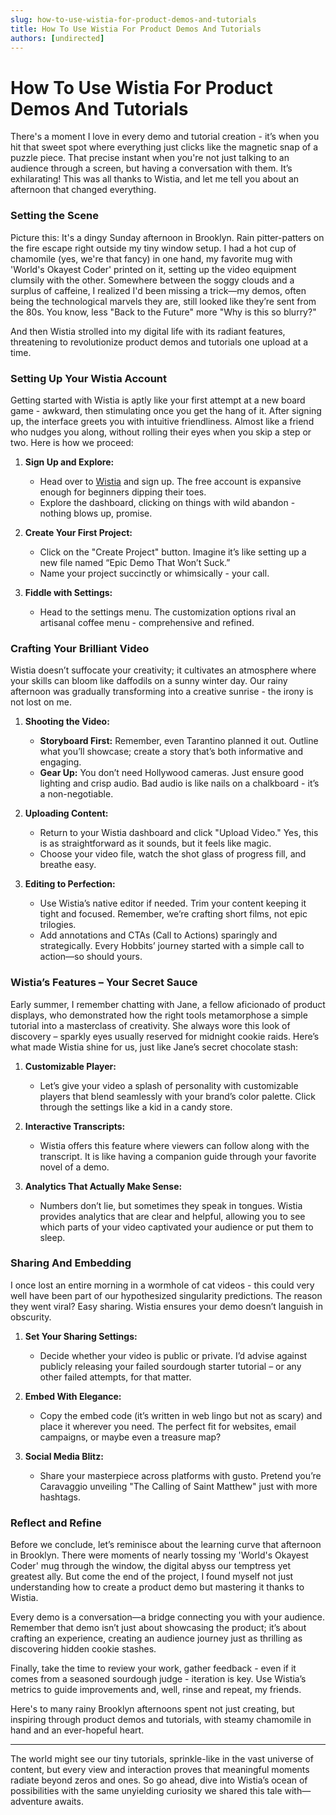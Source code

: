 ```yaml
---
slug: how-to-use-wistia-for-product-demos-and-tutorials
title: How To Use Wistia For Product Demos And Tutorials
authors: [undirected]
---
```



# How To Use Wistia For Product Demos And Tutorials

There's a moment I love in every demo and tutorial creation - it’s when you hit that sweet spot where everything just clicks like the magnetic snap of a puzzle piece. That precise instant when you're not just talking to an audience through a screen, but having a conversation with them. It’s exhilarating! This was all thanks to Wistia, and let me tell you about an afternoon that changed everything.

### Setting the Scene

Picture this: It's a dingy Sunday afternoon in Brooklyn. Rain pitter-patters on the fire escape right outside my tiny window setup. I had a hot cup of chamomile (yes, we're that fancy) in one hand, my favorite mug with 'World's Okayest Coder' printed on it, setting up the video equipment clumsily with the other. Somewhere between the soggy clouds and a surplus of caffeine, I realized I'd been missing a trick—my demos, often being the technological marvels they are, still looked like they’re sent from the 80s. You know, less "Back to the Future" more "Why is this so blurry?"

And then Wistia strolled into my digital life with its radiant features, threatening to revolutionize product demos and tutorials one upload at a time.

### Setting Up Your Wistia Account

Getting started with Wistia is aptly like your first attempt at a new board game - awkward, then stimulating once you get the hang of it. After signing up, the interface greets you with intuitive friendliness. Almost like a friend who nudges you along, without rolling their eyes when you skip a step or two. Here is how we proceed:

1. **Sign Up and Explore:**
   - Head over to [Wistia](https://www.wistia.com) and sign up. The free account is expansive enough for beginners dipping their toes.
   - Explore the dashboard, clicking on things with wild abandon - nothing blows up, promise.

2. **Create Your First Project:**
   - Click on the "Create Project" button. Imagine it’s like setting up a new file named “Epic Demo That Won’t Suck.”
   - Name your project succinctly or whimsically - your call.

3. **Fiddle with Settings:**
   - Head to the settings menu. The customization options rival an artisanal coffee menu - comprehensive and refined.

### Crafting Your Brilliant Video

Wistia doesn’t suffocate your creativity; it cultivates an atmosphere where your skills can bloom like daffodils on a sunny winter day. Our rainy afternoon was gradually transforming into a creative sunrise - the irony is not lost on me.

1. **Shooting the Video:**
   - **Storyboard First:** Remember, even Tarantino planned it out. Outline what you’ll showcase; create a story that’s both informative and engaging.
   - **Gear Up:** You don’t need Hollywood cameras. Just ensure good lighting and crisp audio. Bad audio is like nails on a chalkboard - it’s a non-negotiable.

2. **Uploading Content:**
   - Return to your Wistia dashboard and click "Upload Video." Yes, this is as straightforward as it sounds, but it feels like magic.
   - Choose your video file, watch the shot glass of progress fill, and breathe easy.

3. **Editing to Perfection:**
   - Use Wistia’s native editor if needed. Trim your content keeping it tight and focused. Remember, we’re crafting short films, not epic trilogies.
   - Add annotations and CTAs (Call to Actions) sparingly and strategically. Every Hobbits’ journey started with a simple call to action—so should yours.

### Wistia’s Features – Your Secret Sauce

Early summer, I remember chatting with Jane, a fellow aficionado of product displays, who demonstrated how the right tools metamorphose a simple tutorial into a masterclass of creativity. She always wore this look of discovery – sparkly eyes usually reserved for midnight cookie raids. Here’s what made Wistia shine for us, just like Jane’s secret chocolate stash:

1. **Customizable Player:**
   - Let’s give your video a splash of personality with customizable players that blend seamlessly with your brand’s color palette. Click through the settings like a kid in a candy store.

2. **Interactive Transcripts:**
   - Wistia offers this feature where viewers can follow along with the transcript. It is like having a companion guide through your favorite novel of a demo.

3. **Analytics That Actually Make Sense:**
   - Numbers don’t lie, but sometimes they speak in tongues. Wistia provides analytics that are clear and helpful, allowing you to see which parts of your video captivated your audience or put them to sleep.

### Sharing And Embedding

I once lost an entire morning in a wormhole of cat videos - this could very well have been part of our hypothesized singularity predictions. The reason they went viral? Easy sharing. Wistia ensures your demo doesn’t languish in obscurity.

1. **Set Your Sharing Settings:**
   - Decide whether your video is public or private. I’d advise against publicly releasing your failed sourdough starter tutorial – or any other failed attempts, for that matter.

2. **Embed With Elegance:**
   - Copy the embed code (it’s written in web lingo but not as scary) and place it wherever you need. The perfect fit for websites, email campaigns, or maybe even a treasure map?

3. **Social Media Blitz:**
   - Share your masterpiece across platforms with gusto. Pretend you’re Caravaggio unveiling "The Calling of Saint Matthew" just with more hashtags.

### Reflect and Refine

Before we conclude, let’s reminisce about the learning curve that afternoon in Brooklyn. There were moments of nearly tossing my 'World's Okayest Coder' mug through the window, the digital abyss our temptress yet greatest ally. But come the end of the project, I found myself not just understanding how to create a product demo but mastering it thanks to Wistia.

Every demo is a conversation—a bridge connecting you with your audience. Remember that demo isn’t just about showcasing the product; it’s about crafting an experience, creating an audience journey just as thrilling as discovering hidden cookie stashes.

Finally, take the time to review your work, gather feedback - even if it comes from a seasoned sourdough judge - iteration is key. Use Wistia’s metrics to guide improvements and, well, rinse and repeat, my friends.

Here's to many rainy Brooklyn afternoons spent not just creating, but inspiring through product demos and tutorials, with steamy chamomile in hand and an ever-hopeful heart.

---

The world might see our tiny tutorials, sprinkle-like in the vast universe of content, but every view and interaction proves that meaningful moments radiate beyond zeros and ones. So go ahead, dive into Wistia’s ocean of possibilities with the same unyielding curiosity we shared this tale with—adventure awaits.